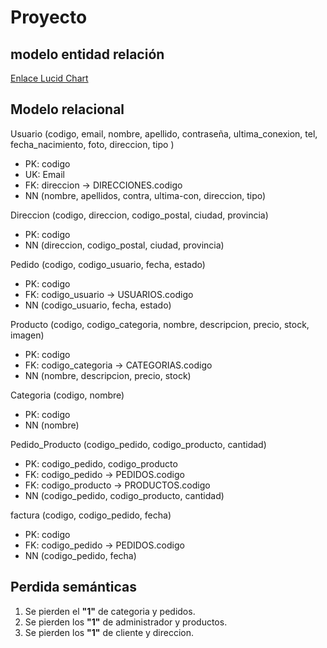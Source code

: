 # Proyecto

## modelo entidad relación

[Enlace Lucid Chart](https://lucid.app/lucidchart/5e8169ed-ab5c-4a9f-8b9b-d2a57faf3205/edit?viewport_loc=-176%2C-23%2C3072%2C1056%2C0_0&invitationId=inv_6d824699-3066-4642-9e31-ac7d37cecbfe)

## Modelo relacional

Usuario (codigo, email, nombre, apellido, contraseña, ultima_conexion, tel, fecha_nacimiento, foto, direccion, tipo )

* PK: codigo
* UK: Email
* FK: direccion -> DIRECCIONES.codigo
* NN (nombre, apellidos, contra, ultima-con, direccion, tipo)

Direccion (codigo, direccion, codigo_postal, ciudad, provincia)

* PK: codigo
* NN (direccion, codigo_postal, ciudad, provincia)

Pedido (codigo, codigo_usuario, fecha, estado)

* PK: codigo
* FK: codigo_usuario -> USUARIOS.codigo
* NN (codigo_usuario, fecha, estado)

Producto (codigo, codigo_categoria, nombre, descripcion, precio, stock, imagen)

* PK: codigo
* FK: codigo_categoria -> CATEGORIAS.codigo
* NN (nombre, descripcion, precio, stock)

Categoria (codigo, nombre)

* PK: codigo
* NN (nombre)

Pedido_Producto (codigo_pedido, codigo_producto, cantidad)

* PK: codigo_pedido, codigo_producto
* FK: codigo_pedido -> PEDIDOS.codigo
* FK: codigo_producto -> PRODUCTOS.codigo
* NN (codigo_pedido, codigo_producto, cantidad)

factura (codigo, codigo_pedido, fecha)

* PK: codigo
* FK: codigo_pedido -> PEDIDOS.codigo
* NN (codigo_pedido, fecha)

## Perdida semánticas

1. Se pierden el **"1"** de categoria y pedidos.
2. Se pierden los **"1"** de administrador y productos.
3. Se pierden los **"1"** de cliente y direccion.
